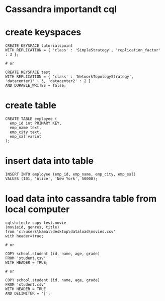# Cassandra importandt cql

# create keyspaces

    CREATE KEYSPACE tutorialspoint
    WITH REPLICATION = { 'class' : 'SimpleStrategy', 'replication_factor' : 3 };
    
    # or 
    
    CREATE KEYSPACE test
    WITH REPLICATION = { 'class' : 'NetworkTopologyStrategy', 'datacenter1' : 3, 'datacenter2' : 2 }
    AND DURABLE_WRITES = false;

# create table

    CREATE TABLE employee (
      emp_id int PRIMARY KEY,
      emp_name text,
      emp_city text,
      emp_sal varint
    );

# insert data into table

    INSERT INTO employee (emp_id, emp_name, emp_city, emp_sal)
    VALUES (101, 'Alice', 'New York', 50000);


# load data into cassandra table from local computer

    cqlsh:test> copy test.movie 
    (movieid, genres, title) 
    from 'c:\users\kamal\desktop\dataload\movies.csv' 
    with header=true;

    # or

    COPY school.student (id, name, age, grade)
    FROM 'student.csv'
    WITH HEADER = TRUE;

    # or 

    COPY school.student (id, name, age, grade)
    FROM 'student.csv'
    WITH HEADER = TRUE
    AND DELIMITER = '|';



























